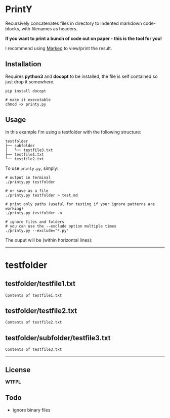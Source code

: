 # PrintY

Recursively concatenates files in directory to indented
markdown code-blocks, with filenames as headers.

**If you want to print a bunch of code out on paper - this is the tool for you!**

I recommend using [Marked](http://markedapp.com/) to view/print the result.

## Installation

Requires **python3** and **docopt** to be installed,
the file is self contained so just drop it somewhere.

    pip install docopt

    # make it executable
    chmod +x printy.py

## Usage

In this example I'm using a testfolder with the following structure:

    testfolder
    ├── subfolder
    │   └── testfile3.txt
    ├── testfile1.txt
    └── testfile2.txt

To use `printy.py`, simply:

    # output in terminal
    ./printy.py testfolder

    # or save as a file
    ./printy.py testfolder > test.md

    # print only paths (useful for testing if your ignore patterns are working)
    ./printy.py testfolder -n

    # ignore files and folders
    # you can use the --exclude option multiple times
    ./printy.py --exclude="*.py"

The ouput will be (within horizontal lines):

---

# testfolder

## testfolder/testfile1.txt

    Contents of testfile1.txt

## testfolder/testfile2.txt

    Contents of testfile2.txt

## testfolder/subfolder/testfile3.txt

    Contents of testfile3.txt

---

## License

**WTFPL**

## Todo

- ignore binary files
